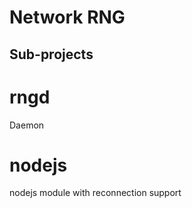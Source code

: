 Network RNG
===========

Sub-projects
------------

# rngd #
Daemon

# nodejs #
nodejs module with reconnection support
